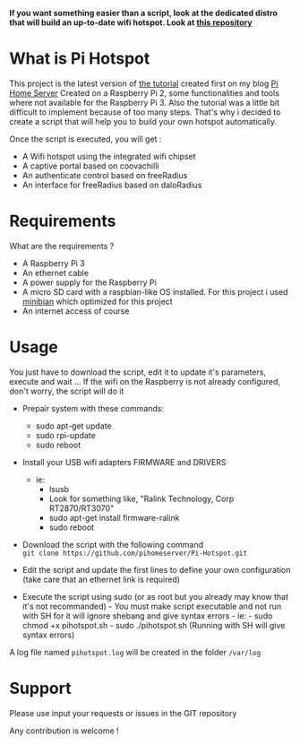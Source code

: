 
**If you want something easier than a script, look at the dedicated distro that will build an up-to-date wifi hotspot. 
Look at [this repository](https://github.com/pihomeserver/Kupiki-Hotspot)**


What is Pi Hotspot
==================

This project is the latest version of [the tutorial](http://www.pihomeserver.fr/2015/08/05/raspberry-pi-coovachilli-et-freeradius-pour-un-hotspot-wifi-avec-portail-captif/) created first on my blog [Pi Home Server](http://www.pihomeserver.fr)
Created on a Raspberry Pi 2, some functionalities and tools where not available for the Raspberry Pi 3. Also the tutorial was a little bit difficult to 
implement because of too many steps. That's why i decided to create a script that will help you to build your own hotspot automatically.

Once the script is executed, you will get :
- A Wifi hotspot using the integrated wifi chipset
- A captive portal based on coovachilli
- An authenticate control based on freeRadius
- An interface for freeRadius based on daloRadius

Requirements
============

What are the requirements ?
- A Raspberry Pi 3
- An ethernet cable
- A power supply for the Raspberry Pi
- A micro SD card with a raspbian-like OS installed. For this project i used [minibian](https://minibianpi.wordpress.com/) which optimized
for this project
- An internet access of course

Usage
=====

You just have to download the script, edit it to update it's parameters, execute and wait ... If the wifi on the Raspberry is not already configured, don't worry, the script will do it

- Prepair system with these commands:
    - sudo apt-get update
    - sudo rpi-update
    - sudo reboot
    
- Install your USB wifi adapters FIRMWARE and DRIVERS
    - ie:
        - lsusb
        - Look for something like, "Ralink Technology, Corp RT2870/RT3070"
        - sudo apt-get install firmware-ralink
        - sudo reboot
        
- Download the script with the following command   
` git clone https://github.com/pihomeserver/Pi-Hotspot.git `
- Edit the script and update the first lines to define your own configuration (take care that an ethernet link is required)
- Execute the script using sudo (or as root but you already may know that it's not recommanded)
        - You must make script executable and not run with SH for it will ignore shebang and give syntax errors
        - ie: 
           - sudo chmod +x pihotspot.sh
           - sudo ./pihotspot.sh
           (Running with SH will give syntax errors)

A log file named `pihotspot.log` will be created in the folder `/var/log`

Support
=======

Please use input your requests or issues in the GIT repository 

Any contribution is welcome !
